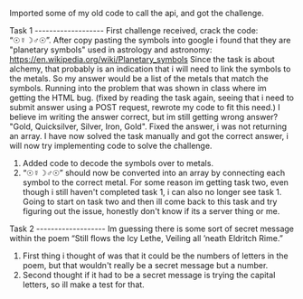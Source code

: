 Imported some of my old code to call the api, and got the challenge.

Task 1 -------------------
First challenge received, crack the code: “☉☿☽♂☉”.
After copy pasting the symbols into google i found that they are "planetary symbols" used in astrology and astronomy: https://en.wikipedia.org/wiki/Planetary_symbols
Since the task is about alchemy, that probably is an indication that i will need to link the symbols to the metals. So my answer would be a list of the metals that match the symbols.
Running into the problem that was shown in class where im getting the HTML bug. (fixed by reading the task again, seeing that i need to submit answer using a POST request, rewrote my code to fit this need.)
I believe im writing the answer correct, but im still getting wrong answer? "Gold, Quicksilver, Silver, Iron, Gold".
Fixed the answer, i was not returning an array.
I have now solved the task manually and got the correct answer, i will now try implementing code to solve the challenge.
  1. Added code to decode the symbols over to metals.
  2. “☉☿☽♂☉” should now be converted into an array by connecting each symbol to the correct metal.
For some reason im getting task two, even though i still haven't completed task 1, i can also no longer see task 1.
Going to start on task two and then ill come back to this task and try figuring out the issue, honestly don't know if its a server thing or me.

Task 2 -------------------
Im guessing there is some sort of secret message within the poem “Still flows the Icy Lethe, Veiling all ’neath Eldritch Rime.”
1. First thing i thought of was that it could be the numbers of letters in the poem, but that wouldn't really be a secret message but a number.
2. Second thought if it had to be a secret message is trying the capital letters, so ill make a test for that.

